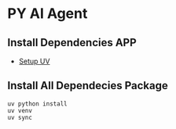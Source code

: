 # PY AI Agent

## Install Dependencies APP
- [Setup UV](https://docs.astral.sh/uv/getting-started/installation/)

## Install All Dependecies Package
```
uv python install
uv venv
uv sync
```